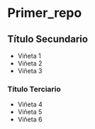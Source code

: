 # Primer_repo

## Título Secundario

* Viñeta 1
* Viñeta 2
* Viñeta 3

### Título Terciario

* Viñeta 4
* Viñeta 5
* Viñeta 6
